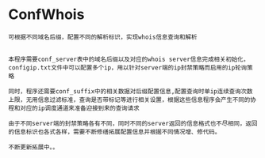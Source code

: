 # ConfWhois
    可根据不同域名后缀，配置不同的解析标识，实现whois信息查询和解析
    

    本程序需要conf_server表中的域名后缀以及对应的whois server信息完成相关初始化，configip.txt文件中可以配置多个ip，用以针对server端的ip封禁策略而启用的ip轮询策略

    同时，程序还需要conf_suffix中的相关数据对后缀配置信息,配置查询时单ip连续查询次数上限，无用信息过滤标准，查询是否带标记等进行相关设置，根据这些信息程序会产生不同的协程和对应的ip调度通道来准备迎接到来的查询请求

    由于不同server端的封禁策略各有不同，同时不同的server返回的信息格式也不尽相同，返回的信息标识也各式各样，需要不断修缮拓展配置信息并根据不同情况增、修代码。

    不断更新拓展中。。
